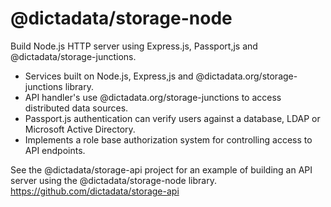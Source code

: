 # @dictadata/storage-node

Build Node.js HTTP server using Express.js, Passport,js and @dictadata/storage-junctions.  

<ul>
  <li>Services built on Node.js, Express,js and @dictadata.org/storage-junctions library.</li>
  <li>API handler's use @dictadata.org/storage-junctions to access distributed data sources.</li>
  <li>Passport.js authentication can verify users against a database, LDAP or Microsoft Active Directory.</li>
  <li>Implements a role base authorization system for controlling access to API endpoints. </li>
</ul>

See the @dictadata/storage-api project for an example of building an API server using the @dictadata/storage-node library.  https://github.com/dictadata/storage-api

